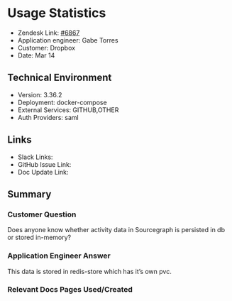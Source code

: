 # Usage Statistics <!-- Ticket Title  Hint: include keywords to make it searchable -->

- Zendesk Link: [#6867](https://sourcegraph.zendesk.com/agent/tickets/6867)
- Application engineer: Gabe Torres
- Customer: Dropbox <!-- Redact if this contains personally identifying information -->
- Date: Mar 14

<!-- Data populated from integration, speak to Ben Gordon or Michael Bali if not working -->
<!-- During Internal team trial, fill missing data manually (we are waiting for all data to sync) -->

## Technical Environment
- Version: 3.36.2​
- Deployment: docker-compose
- External Services: GITHUB,OTHER
- Auth Providers: saml


## Links
<!-- Data for application engineer manual entry -->
- Slack Links:
- GitHub Issue Link:
- Doc Update Link:

## Summary
### Customer Question
Does anyone know whether activity data in Sourcegraph is persisted in db or stored in-memory? 

### Application Engineer Answer
This data is stored in redis-store which has it’s own pvc.

### Relevant Docs Pages Used/Created

<!-- Once complete, upload a copy to https://github.com/sourcegraph/support-tools-internal/tree/main/resolved-tickets as a .md file -->
<!-- Name the file 6867.md -->
